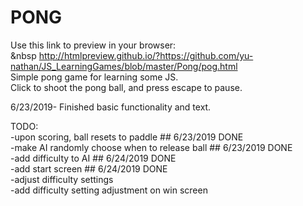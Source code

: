 # PONG
Use this link to preview in your browser:  
	 &nbsp http://htmlpreview.github.io/?https://github.com/yu-nathan/JS_LearningGames/blob/master/Pong/pog.html  
Simple pong game for learning some JS.  
Click to shoot the pong ball, and press escape to pause.

6/23/2019- Finished basic functionality and text.

TODO:  
-upon scoring, ball resets to paddle ## 6/23/2019 DONE  
-make AI randomly choose when to release ball ## 6/23/2019 DONE  
-add difficulty to AI ## 6/24/2019 DONE  
-add start screen ## 6/24/2019 DONE  
-adjust difficulty settings  
-add difficulty setting adjustment on win screen  
